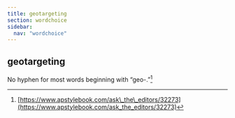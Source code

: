 ```yaml
---
title: geotargeting
section: wordchoice
sidebar:
  nav: "wordchoice"
---
```

## geotargeting

No hyphen for most words beginning with “geo-.”[^50]


[^50]: [https://www.apstylebook.com/ask\_the\_editors/32273](https://www.apstylebook.com/ask_the_editors/32273)